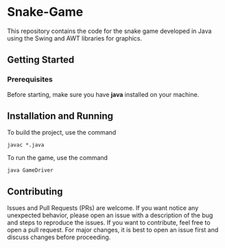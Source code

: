 # Snake-Game

This repository contains the code for the snake game developed in Java using the Swing and AWT libraries for graphics.

## Getting Started

### Prerequisites

Before starting, make sure you have **java** installed on your machine.

## Installation and Running

To build the project, use the command
```
javac *.java
```

To run the game, use the command
```
java GameDriver
```

## Contributing
Issues and Pull Requests (PRs) are welcome. If you want notice any unexpected behavior, please open an issue with a description of the bug and steps to reproduce the issues. If you want to contribute, feel free to open a pull request. For major changes, it is best to open an issue first and discuss changes before proceeding.
